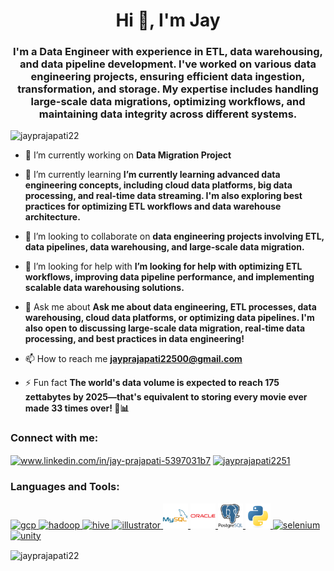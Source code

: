 <h1 align="center">Hi 👋, I'm Jay</h1>
<h3 align="center">I'm a Data Engineer with experience in ETL, data warehousing, and data pipeline development. I've worked on various data engineering projects, ensuring efficient data ingestion, transformation, and storage. My expertise includes handling large-scale data migrations, optimizing workflows, and maintaining data integrity across different systems.</h3>

<p align="left"> <img src="https://komarev.com/ghpvc/?username=jayprajapati22&label=Profile%20views&color=0e75b6&style=flat" alt="jayprajapati22" /> </p>

- 🔭 I’m currently working on **Data Migration Project**

- 🌱 I’m currently learning **I’m currently learning advanced data engineering concepts, including cloud data platforms, big data processing, and real-time data streaming. I'm also exploring best practices for optimizing ETL workflows and data warehouse architecture.**

- 👯 I’m looking to collaborate on **data engineering projects involving ETL, data pipelines, data warehousing, and large-scale data migration.**

- 🤝 I’m looking for help with **I’m looking for help with optimizing ETL workflows, improving data pipeline performance, and implementing scalable data warehousing solutions.**

- 💬 Ask me about **Ask me about data engineering, ETL processes, data warehousing, cloud data platforms, or optimizing data pipelines. I'm also open to discussing large-scale data migration, real-time data processing, and best practices in data engineering!**

- 📫 How to reach me **jayprajapati22500@gmail.com**

- ⚡ Fun fact **The world's data volume is expected to reach 175 zettabytes by 2025—that's equivalent to storing every movie ever made 33 times over! 🚀📊**

<h3 align="left">Connect with me:</h3>
<p align="left">
<a href="https://linkedin.com/in/www.linkedin.com/in/jay-prajapati-5397031b7" target="blank"><img align="center" src="https://raw.githubusercontent.com/rahuldkjain/github-profile-readme-generator/master/src/images/icons/Social/linked-in-alt.svg" alt="www.linkedin.com/in/jay-prajapati-5397031b7" height="30" width="40" /></a>
<a href="https://www.hackerrank.com/jayprajapati2251" target="blank"><img align="center" src="https://raw.githubusercontent.com/rahuldkjain/github-profile-readme-generator/master/src/images/icons/Social/hackerrank.svg" alt="jayprajapati2251" height="30" width="40" /></a>
</p>

<h3 align="left">Languages and Tools:</h3>
<p align="left"> <a href="https://cloud.google.com" target="_blank" rel="noreferrer"> <img src="https://www.vectorlogo.zone/logos/google_cloud/google_cloud-icon.svg" alt="gcp" width="40" height="40"/> </a> <a href="https://hadoop.apache.org/" target="_blank" rel="noreferrer"> <img src="https://www.vectorlogo.zone/logos/apache_hadoop/apache_hadoop-icon.svg" alt="hadoop" width="40" height="40"/> </a> <a href="https://hive.apache.org/" target="_blank" rel="noreferrer"> <img src="https://www.vectorlogo.zone/logos/apache_hive/apache_hive-icon.svg" alt="hive" width="40" height="40"/> </a> <a href="https://www.adobe.com/in/products/illustrator.html" target="_blank" rel="noreferrer"> <img src="https://www.vectorlogo.zone/logos/adobe_illustrator/adobe_illustrator-icon.svg" alt="illustrator" width="40" height="40"/> </a> <a href="https://www.mysql.com/" target="_blank" rel="noreferrer"> <img src="https://raw.githubusercontent.com/devicons/devicon/master/icons/mysql/mysql-original-wordmark.svg" alt="mysql" width="40" height="40"/> </a> <a href="https://www.oracle.com/" target="_blank" rel="noreferrer"> <img src="https://raw.githubusercontent.com/devicons/devicon/master/icons/oracle/oracle-original.svg" alt="oracle" width="40" height="40"/> </a> <a href="https://www.postgresql.org" target="_blank" rel="noreferrer"> <img src="https://raw.githubusercontent.com/devicons/devicon/master/icons/postgresql/postgresql-original-wordmark.svg" alt="postgresql" width="40" height="40"/> </a> <a href="https://www.python.org" target="_blank" rel="noreferrer"> <img src="https://raw.githubusercontent.com/devicons/devicon/master/icons/python/python-original.svg" alt="python" width="40" height="40"/> </a> <a href="https://www.selenium.dev" target="_blank" rel="noreferrer"> <img src="https://raw.githubusercontent.com/detain/svg-logos/780f25886640cef088af994181646db2f6b1a3f8/svg/selenium-logo.svg" alt="selenium" width="40" height="40"/> </a> <a href="https://unity.com/" target="_blank" rel="noreferrer"> <img src="https://www.vectorlogo.zone/logos/unity3d/unity3d-icon.svg" alt="unity" width="40" height="40"/> </a> </p>

<p><img align="center" src="https://github-readme-stats.vercel.app/api/top-langs?username=jayprajapati22&show_icons=true&locale=en&layout=compact" alt="jayprajapati22" /></p>
